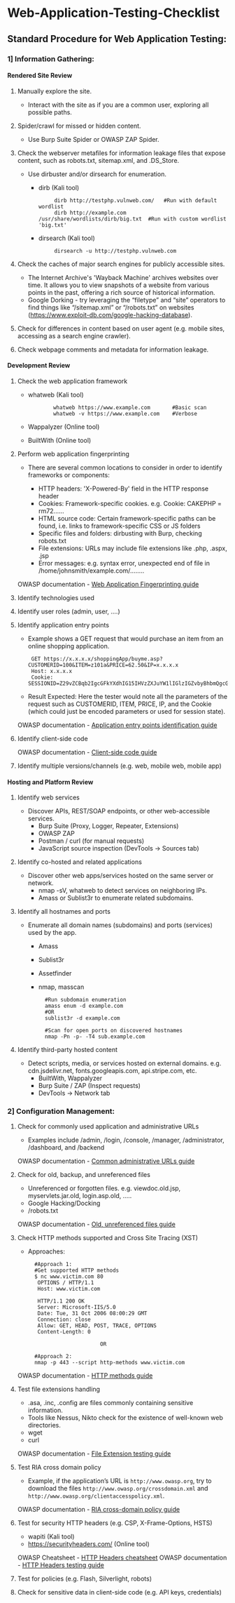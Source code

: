 # Web-Application-Testing-Checklist

## Standard Procedure for Web Application Testing:

### 1] Information Gathering:

#### Rendered Site Review

1) Manually explore the site.
   - Interact with the site as if you are a common user, exploring all possible paths.
     
2) Spider/crawl for missed or hidden content.
   - Use Burp Suite Spider or OWASP ZAP Spider.
     
3) Check the webserver metafiles for information leakage files that expose content, such as robots.txt, sitemap.xml, and .DS_Store.
   - Use dirbuster and/or dirsearch for enumeration.

      - dirb (Kali tool)
        
                 dirb http://testphp.vulnweb.com/   #Run with default wordlist
                 dirb http://example.com /usr/share/wordlists/dirb/big.txt  #Run with custom wordlist 'big.txt'

      - dirsearch (Kali tool)
        
                 dirsearch -u http://testphp.vulnweb.com

4) Check the caches of major search engines for publicly accessible sites.
   - The Internet Archive's 'Wayback Machine' archives websites over time. It allows you to view snapshots of a website from various points in the past, offering a rich source of historical information.
   - Google Dorking - try leveraging the “filetype” and “site” operators to find things like “/sitemap.xml” or “/robots.txt” on websites (https://www.exploit-db.com/google-hacking-database).

5) Check for differences in content based on user agent (e.g. mobile sites, accessing as a search engine crawler).

6) Check webpage comments and metadata for information leakage.

#### Development Review

1) Check the web application framework
   - whatweb (Kali tool)
     
                 whatweb https://www.example.com       #Basic scan
                 whatweb -v https://www.example.com    #Verbose
     
   - Wappalyzer (Online tool)
   - BuiltWith (Online tool)

2) Perform web application fingerprinting

   - There are several common locations to consider in order to identify frameworks or components:

      - HTTP headers: 'X-Powered-By' field in the HTTP response header
      - Cookies: Framework-specific cookies. e.g. Cookie: CAKEPHP = rm72......
      - HTML source code: Certain framework-specific paths can be found, i.e. links to framework-specific CSS or JS folders
      - Specific files and folders: dirbusting with Burp, checking robots.txt
      - File extensions: URLs may include file extensions like .php, .aspx, .jsp
      - Error messages: e.g. syntax error, unexpected end of file in /home/johnsmith/example.com/........
     
   OWASP documentation - [Web Application Fingerprinting guide](https://owasp.org/www-project-web-security-testing-guide/latest/4-Web_Application_Security_Testing/01-Information_Gathering/08-Fingerprint_Web_Application_Framework)
     
3) Identify technologies used

4) Identify user roles (admin, user, ....)

5) Identify application entry points

      - Example shows a GET request that would purchase an item from an online shopping application.

             GET https://x.x.x.x/shoppingApp/buyme.asp?CUSTOMERID=100&ITEM=z101a&PRICE=62.50&IP=x.x.x.x
             Host: x.x.x.x
             Cookie: SESSIONID=Z29vZCBqb2IgcGFkYXdhIG15IHVzZXJuYW1lIGlzIGZvbyBhbmQgcGFzc3dvcmQgaXMgYmFy

      - Result Expected: Here the tester would note all the parameters of the request such as CUSTOMERID, ITEM, PRICE, IP, and the Cookie (which could just be encoded parameters or used for session state).

   OWASP documentation - [Application entry points identification guide](https://owasp.org/www-project-web-security-testing-guide/latest/4-Web_Application_Security_Testing/01-Information_Gathering/06-Identify_Application_Entry_Points)

6) Identify client-side code

   OWASP documentation - [Client-side code guide](https://owasp.org/www-project-web-security-testing-guide/latest/4-Web_Application_Security_Testing/11-Client-side_Testing/06-Testing_for_Client-side_Resource_Manipulation)

7) Identify multiple versions/channels (e.g. web, mobile web, mobile app)

#### Hosting and Platform Review

1) Identify web services
   - Discover APIs, REST/SOAP endpoints, or other web-accessible services.
      - Burp Suite (Proxy, Logger, Repeater, Extensions)
      - OWASP ZAP
      - Postman / curl (for manual requests)
      - JavaScript source inspection (DevTools → Sources tab)

2) Identify co-hosted and related applications
   - Discover other web apps/services hosted on the same server or network.
     - nmap -sV, whatweb to detect services on neighboring IPs.
     - Amass or Sublist3r to enumerate related subdomains.

3) Identify all hostnames and ports
   - Enumerate all domain names (subdomains) and ports (services) used by the app.
      - Amass
      - Sublist3r
      - Assetfinder
      - nmap, masscan
   
              #Run subdomain enumeration
              amass enum -d example.com
              #OR
              sublist3r -d example.com

              #Scan for open ports on discovered hostnames
              nmap -Pn -p- -T4 sub.example.com

5) Identify third-party hosted content
   - Detect scripts, media, or services hosted on external domains. e.g. cdn.jsdelivr.net, fonts.googleapis.com, api.stripe.com, etc.
      - BuiltWith, Wappalyzer
      - Burp Suite / ZAP (Inspect requests)
      - DevTools → Network tab

### 2] Configuration Management:

1) Check for commonly used application and administrative URLs
   - Examples include /admin, /login, /console, /manager, /administrator, /dashboard, and /backend
     
   OWASP documentation - [Common administrative URLs guide](https://owasp.org/www-project-web-security-testing-guide/latest/4-Web_Application_Security_Testing/02-Configuration_and_Deployment_Management_Testing/05-Enumerate_Infrastructure_and_Application_Admin_Interfaces)

2) Check for old, backup, and unreferenced files
   - Unreferenced or forgotten files. e.g. viewdoc.old.jsp, myservlets.jar.old, login.asp.old, .....
   - Google Hacking/Docking
   - /robots.txt

   OWASP documentation - [Old, unreferenced files guide](https://owasp.org/www-project-web-security-testing-guide/latest/4-Web_Application_Security_Testing/02-Configuration_and_Deployment_Management_Testing/04-Review_Old_Backup_and_Unreferenced_Files_for_Sensitive_Information)

4) Check HTTP methods supported and Cross Site Tracing (XST)
   - Approaches:

           #Approach 1:
           #Get supported HTTP methods           
           $ nc www.victim.com 80
            OPTIONS / HTTP/1.1
            Host: www.victim.com

            HTTP/1.1 200 OK
            Server: Microsoft-IIS/5.0
            Date: Tue, 31 Oct 2006 08:00:29 GMT
            Connection: close
            Allow: GET, HEAD, POST, TRACE, OPTIONS
            Content-Length: 0

                                OR

           #Approach 2:
           nmap -p 443 --script http-methods www.victim.com

   OWASP documentation - [HTTP methods guide](https://owasp.org/www-project-web-security-testing-guide/v41/4-Web_Application_Security_Testing/02-Configuration_and_Deployment_Management_Testing/06-Test_HTTP_Methods#:~:text=Test%20XST%20Potential%20*%20Leveraging%20another%20server%2Dside,that%20the%20attacker%20is%20trying%20to%20steal.)

5) Test file extensions handling
   - .asa, .inc, .config are files commonly containing sensitive information.
   - Tools like Nessus, Nikto check for the existence of well-known web directories.
   - wget
   - curl

   OWASP documentation - [File Extension testing guide](https://owasp.org/www-project-web-security-testing-guide/latest/4-Web_Application_Security_Testing/02-Configuration_and_Deployment_Management_Testing/03-Test_File_Extensions_Handling_for_Sensitive_Information)

6) Test RIA cross domain policy
   - Example, if the application’s URL is `http://www.owasp.org`, try to download the files `http://www.owasp.org/crossdomain.xml` and `http://www.owasp.org/clientaccesspolicy.xml`.
     
   OWASP documentation - [RIA cross-domain policy guide](https://owasp.org/www-project-web-security-testing-guide/v41/4-Web_Application_Security_Testing/02-Configuration_and_Deployment_Management_Testing/08-Test_RIA_Cross_Domain_Policy)

7) Test for security HTTP headers (e.g. CSP, X-Frame-Options, HSTS)

   - wapiti (Kali tool)
   - https://securityheaders.com/ (Online tool)

   OWASP Cheatsheet - [HTTP Headers cheatsheet](https://cheatsheetseries.owasp.org/cheatsheets/HTTP_Headers_Cheat_Sheet.html)
   OWASP documentation - [HTTP Headers testing guide](https://owasp.org/www-project-web-security-testing-guide/latest/4-Web_Application_Security_Testing/02-Configuration_and_Deployment_Management_Testing/14-Test_Other_HTTP_Security_Header_Misconfigurations)

8) Test for policies (e.g. Flash, Silverlight, robots)

9) Check for sensitive data in client-side code (e.g. API keys, credentials)
